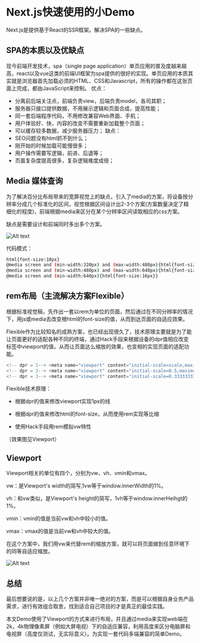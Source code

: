 # Next.js快速使用的小Demo
Next.js是提供基于React的SSR框架。解决SPA的一些缺点。

## SPA的本质以及优缺点
现今前端开发技术，spa（single page application）单页应用的普及度越来越高，react以及vue这类的前端UI框架为spa提供的很好的实现。单页应用的本质其实就是浏览器首先加载必须的HTML、CSS和Javascript，所有的操作都在这张页面上完成，都由JavaScript来控制。
优点：
- 分离前后端关注点，前端负责view，后端负责model，各司其职；
- 服务器只接口提供数据，不用展示逻辑和页面合成，提高性能；
- 同一套后端程序代码，不用修改兼容Web界面、手机；
- 用户体验好、快，内容的改变不需要重新加载整个页面；
- 可以缓存较多数据，减少服务器压力；
缺点：
- SEO问题没有html抓不到什么；
- 刚开始的时候加载可能慢很多；
- 用户操作需要写逻辑，前进、后退等；
- 页面复杂度提高很多，复杂逻辑难度成倍；


## Media 媒体查询
为了解决百分比布局带来的宽屏视觉上的缺点，引入了media的方案，将设备按分辨率分成几个标准化的区间，视觉根据区间设计出2-3个方案(方案数量决定了精细化的程度)，前端根据media来区分在某个分辨率区间读取相应的css方案。

缺点是需要设计和前端同时多出多个方案。

![Alt text](/image/auto-02.png)

代码模式：
``` bash
html{font-size:10px}
@media screen and (min-width:320px) and (max-width:480px){html{font-size:12px}}
@media screen and (min-width:480px) and (max-width:640px){html{font-size:14px}}
@media screen and (min-width:640px){html{font-size:16px}}
```


## rem布局（主流解决方案Flexible）

根据标准视觉稿，先作出一套以rem为单位的页面，然后通过在不同分辨率的情况下，用js或media去改变根html的font-size的值，从而到达页面的自适应效果。

Flexible作为比较知名的成熟方案，也已经出现很久了，技术原理主要就是为了能让页面更好的适配各种不同的终端，通过Hack手段来根据设备的dpr值相应改变<meta>标签中viewport的值，从而让页面达么缩放的效果，也变相的实现页面的适配功能。

``` js
<!-- dpr = 1--> <meta name="viewport" content="initial-scale=scale,maximum-scale=scale,minimum-scale=scale,user-scalable=no">
<!-- dpr = 2--> <meta name="viewport" content="initial-scale=0.5,maximum-scale=0.5,minimum-scale=0.5,user-scalable=no">
<!-- dpr = 3--> <meta name="viewport" content="initial-scale=0.3333333333,maximum-scale=0.3333333333,minimum-scale=0.3333333333,user-scalable=no">
```

Flexible技术原理：

- 根据dpr的值来修改viewport实现1px的线

- 根据dpr的值来修改html的font-size，从而使用rem实现等比缩

- 使用Hack手段用rem模拟vw特性

（效果图见Viewport）


## Viewport
Viewport相关的单位有四个，分别为vw、vh、vmin和vmax。

vw：是Viewport's width的简写,1vw等于window.innerWidth的1%。

vh：和vw类似，是Viewport's height的简写，1vh等于window.innerHeihgt的1%。

vmin：vmin的值是当前vw和vh中较小的值。

vmax：vmax的值是当前vw和vh中较大的值。

在这个方案中，我们用vw来代替rem的缩放方案，就可以将页面做到任意环境下的同等自适应缩放。

![Alt text](/image/auto-03.png)


## 总结
最后想要说的是，以上几个方案并非唯一绝对的方案，而是可以根据自身业务产品需求，进行有效组合取舍，找到适合自己项目的才是真正的最佳实践。

本文Demo使用了Viewport的方式来进行布局，并且通过media来实现web端在2k，4k物理像素屏（例如大屏电视）下的自适应兼容，利用高度来区分电脑屏和电视屏（高度仅测试，无实际意义）。为实现一套代码多端兼容的简单Demo。





